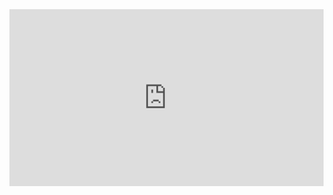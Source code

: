 <!--
.. title: PvP 2 Robo Proxy Allin
.. slug: PvP-2-Robo-Proxy-Allin
.. date: 2020-07-24
.. tags: pvp, early game, beginner, article, immortal, proxy
.. category: videos
.. link: https://www.youtube.com/watch?v=z3MFpm8l0O0
.. description: Simple and strong all-in
.. type: text
.. author: Harstem
-->


<iframe width="560" height="315" src="https://www.youtube.com/embed/z3MFpm8l0O0" frameborder="0" allow="accelerometer; autoplay; encrypted-media; gyroscope; picture-in-picture" allowfullscreen></iframe>
